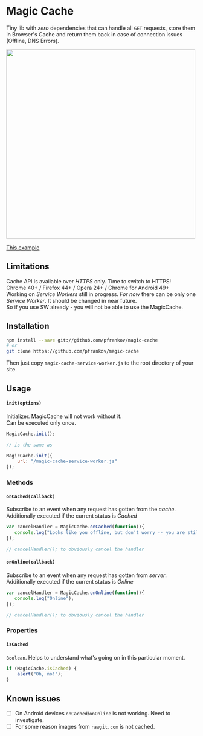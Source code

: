 # Magic Cache

Tiny lib with _zero_ dependencies that can handle all `GET` requests, store them in Browser's Cache and return them back in case of connection issues (Offline, DNS Errors).

<img src="https://cloud.githubusercontent.com/assets/584632/14588020/b89c2e6e-04e0-11e6-904d-91b7cc538030.gif" height="500"/>

[This example](https://rawgit.com/pfrankov/magic-cache/master/example/example.html)

## Limitations
Cache API is available over *HTTPS* only. Time to switch to HTTPS!  
Chrome 40+ / Firefox 44+ / Opera 24+ / Chrome for Android 49+  
Working on _Service Workers_ still in progress. _For now_ there can be only one _Service Worker_. It should be changed in near future.  
So if you use SW already - you will not be able to use the MagicCache.

## Installation

```bash
npm install --save git://github.com/pfrankov/magic-cache
# or
git clone https://github.com/pfrankov/magic-cache
```
Then just copy `magic-cache-service-worker.js` to the root directory of your site.


## Usage

#### `init(options)`

Initializer. MagicCache will not work without it.  
Can be executed only once.

```js
MagicCache.init();

// is the same as

MagicCache.init({
    url: "/magic-cache-service-worker.js"
});
```

### Methods

#### `onCached(callback)`

Subscribe to an event when any request has gotten from the *cache*.
Additionally executed if the current status is _Cached_

```js
var cancelHandler = MagicCache.onCached(function(){
   console.log("Looks like you offline, but don't worry -- you are still geting cached pages"); 
});

// cancelHandler(); to obviously cancel the handler
```

#### `onOnline(callback)`

Subscribe to an event when any request has gotten from *server*.
Additionally executed if the current status is _Online_ 

```js
var cancelHandler = MagicCache.onOnline(function(){
   console.log("Online"); 
});

// cancelHandler(); to obviously cancel the handler 
```

### Properties

#### `isCached`

`Boolean`. Helps to understand what's going on in this particular moment.

```js
if (MagicCache.isCached) {
    alert("Oh, no!");
}
```

## Known issues
- [ ] On Android devices `onCached`/`onOnline` is not working. Need to investigate.
- [ ] For some reason images from `rawgit.com` is not cached.